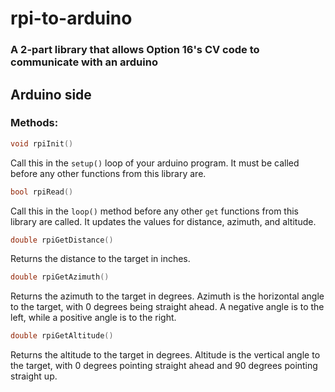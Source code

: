 # rpi-to-arduino
### A 2-part library that allows Option 16's CV code to communicate with an arduino

## Arduino side
### Methods:
```c
void rpiInit()
```
Call this in the ```setup()``` loop of your arduino program. It must be called before any other functions from this library are.
```c
bool rpiRead()
```
Call this in the ```loop()``` method before any other ```get``` functions from this library are called. It updates the values for distance, azimuth, and altitude.
```c
double rpiGetDistance()
```
Returns the distance to the target in inches. 
```c
double rpiGetAzimuth()
```
Returns the azimuth to the target in degrees. Azimuth is the horizontal angle to the target, with 0 degrees being straight ahead. A negative angle is to the left, while a positive angle is to the right.
```c
double rpiGetAltitude()
```
Returns the altitude to the target in degrees. Altitude is the vertical angle to the target, with 0 degrees pointing straight ahead and 90 degrees pointing straight up.
